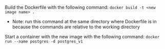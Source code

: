 Build the Dockerfile with the following command: `docker build -t <new image name> .`
- Note: run this command at the same directory where Dockerfile is in because the commands are relative to the working directory

Start a container with the new image with the following command: `docker run --name postgres -d postgres_v1`